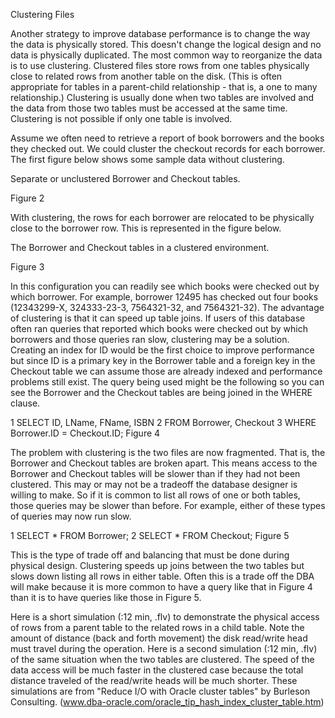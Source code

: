 Clustering Files

Another strategy to improve database performance is to change the way the data is physically stored. This doesn't change the logical design and no data is physically duplicated. The most common way to reorganize the data is to use clustering. Clustered files store rows from one tables physically close to related rows from another table on the disk. (This is often appropriate for tables in a parent-child relationship - that is, a one to many relationship.) Clustering is usually done when two tables are involved and the data from those two tables must be accessed at the same time. Clustering is not possible if only one table is involved.

Assume we often need to retrieve a report of book borrowers and the books they checked out. We could cluster the checkout records for each borrower. The first figure below shows some sample data without clustering.

Separate or unclustered Borrower and Checkout tables.

Figure 2

With clustering, the rows for each borrower are relocated to be physically close to the borrower row. This is represented in the figure below.

The Borrower and Checkout tables in a clustered environment.

Figure 3

In this configuration you can readily see which books were checked out by which borrower. For example, borrower 12495 has checked out four books (12343299-X, 324333-23-3, 7564321-32, and 7564321-32). The advantage of clustering is that it can speed up table joins. If users of this database often ran queries that reported which books were checked out by which borrowers and those queries ran slow, clustering may be a solution. Creating an index for ID would be the first choice to improve performance but since ID is a primary key in the Borrower table and a foreign key in the Checkout table we can assume those are already indexed and performance problems still exist. The query being used might be the following so you can see the Borrower and the Checkout tables are being joined in the WHERE clause.

1
SELECT ID, LName, FName, ISBN
2
     FROM Borrower, Checkout
3
          WHERE Borrower.ID = Checkout.ID;
Figure 4

The problem with clustering is the two files are now fragmented. That is, the Borrower and Checkout tables are broken apart. This means access to the Borrower and Checkout tables will be slower than if they had not been clustered. This may or may not be a tradeoff the database designer is willing to make. So if it is common to list all rows of one or both tables, those queries may be slower than before. For example, either of these types of queries may now run slow.

1
SELECT * FROM Borrower;
2
SELECT * FROM Checkout;
Figure 5

This is the type of trade off and balancing that must be done during physical design. Clustering speeds up joins between the two tables but slows down listing all rows in either table. Often this is a trade off the DBA will make because it is more common to have a query like that in Figure 4 than it is to have queries like those in Figure 5.

Here is a short simulation (:12 min, .flv) to demonstrate the physical access of rows from a parent table to the related rows in a child table. Note the amount of distance (back and forth movement) the disk read/write head must travel during the operation. Here is a second simulation (:12 min, .flv) of the same situation when the two tables are clustered. The speed of the data access will be much faster in the clustered case because the total distance traveled of the read/write heads will be much shorter. These simulations are from "Reduce I/O with Oracle cluster tables" by Burleson Consulting. (www.dba-oracle.com/oracle_tip_hash_index_cluster_table.htm)
